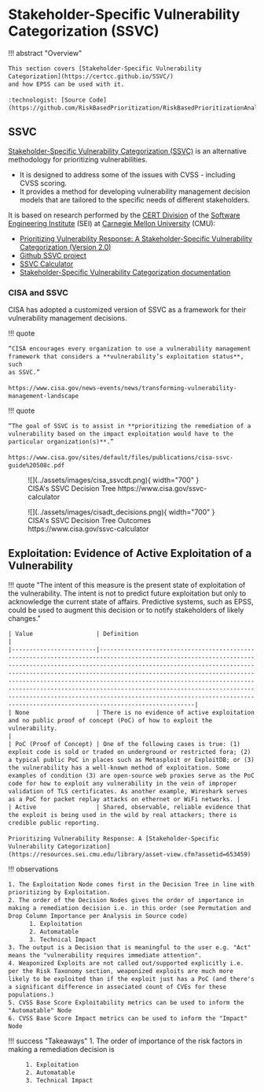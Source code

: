 # Stakeholder-Specific Vulnerability Categorization (SSVC)

<!-- 
note: the SSVC documentation site certcc.github.io/SSVC is slated to go online in mid-March 2024.
Until then, it just redirects to an SSVC calculator https://certcc.github.io/SSVC/ssvc-calc/
-->

!!! abstract "Overview"

    This section covers [Stakeholder-Specific Vulnerability Categorization](https://certcc.github.io/SSVC/)
    and how EPSS can be used with it.

    :technologist: [Source Code](https://github.com/RiskBasedPrioritization/RiskBasedPrioritizationAnalysis/blob/main/cisa_ssvc_dt/DT_from_scratch.ipynb) 
  

## SSVC

[Stakeholder-Specific Vulnerability Categorization (SSVC)](https://certcc.github.io/SSVC/) is an alternative methodology for prioritizing vulnerabilities. 

- It is designed to address some of the issues with CVSS - including CVSS scoring. 
- It provides a method for developing vulnerability management decision models that are tailored to the specific needs of different stakeholders. 

It is based on research performed by the [CERT Division](https://www.sei.cmu.edu/about/divisions/cert/)
of the [Software Engineering Institute](https://www.sei.cmu.edu) (SEI) at [Carnegie Mellon University](https://www.cmu.edu) (CMU):

- [Prioritizing Vulnerability Response: A Stakeholder-Specific Vulnerability Categorization (Version 2.0)](https://resources.sei.cmu.edu/library/asset-view.cfm?assetid=653459)
- [Github SSVC project](https://github.com/CERTCC/SSVC)
- [SSVC Calculator](https://certcc.github.io/SSVC/ssvc-calc/)
- [Stakeholder-Specific Vulnerability Categorization documentation](https://certcc.github.io/SSVC/)

### CISA and SSVC

CISA has adopted a customized version of SSVC as a framework for their vulnerability management decisions.

!!! quote

    “CISA encourages every organization to use a vulnerability management
    framework that considers a **vulnerability’s exploitation status**, such
    as SSVC.”

    https://www.cisa.gov/news-events/news/transforming-vulnerability-management-landscape
  
!!! quote

    “The goal of SSVC is to assist in **prioritizing the remediation of a
    vulnerability based on the impact exploitation would have to the
    particular organization(s)**.”

    https://www.cisa.gov/sites/default/files/publications/cisa-ssvc-guide%20508c.pdf


  
<figure markdown>
![](../assets/images/cisa_ssvcdt.png){ width="700" }
<figcaption>CISA's SSVC Decision Tree https://www.cisa.gov/ssvc-calculator</figcaption> 
</figure>
  
<figure markdown>
![](../assets/images/cisadt_decisions.png){ width="700" }
<figcaption>CISA's SSVC Decision Tree Outcomes https://www.cisa.gov/ssvc-calculator</figcaption> 
</figure>


## Exploitation: Evidence of Active Exploitation of a Vulnerability

!!! quote
    "The intent of this measure is the present state of exploitation of the
    vulnerability. The intent is not to predict future exploitation but only
    to acknowledge the current state of affairs. Predictive systems, such as
    EPSS, could be used to augment this decision or to notify stakeholders
    of likely changes."


    | Value                  | Definition                                                                                                                                                                                                                                                                                                                                                                                                                                                                                                                          |
    |------------------------|-------------------------------------------------------------------------------------------------------------------------------------------------------------------------------------------------------------------------------------------------------------------------------------------------------------------------------------------------------------------------------------------------------------------------------------------------------------------------------------------------------------------------------------|
    | None                   | There is no evidence of active exploitation and no public proof of concept (PoC) of how to exploit the vulnerability.                                                                                                                                                                                                                                                                                                                                                                                                               |
    | PoC (Proof of Concept) | One of the following cases is true: (1) exploit code is sold or traded on underground or restricted fora; (2) a typical public PoC in places such as Metasploit or ExploitDB; or (3) the vulnerability has a well-known method of exploitation. Some examples of condition (3) are open-source web proxies serve as the PoC code for how to exploit any vulnerability in the vein of improper validation of TLS certificates. As another example, Wireshark serves as a PoC for packet replay attacks on ethernet or WiFi networks. |
    | Active                 | Shared, observable, reliable evidence that the exploit is being used in the wild by real attackers; there is credible public reporting.                                             

    Prioritizing Vulnerability Response: A [Stakeholder-Specific Vulnerability Categorization](https://resources.sei.cmu.edu/library/asset-view.cfm?assetid=653459)
                                                                                                                                                                                                                                        

!!! observations
    
    1. The Exploitation Node comes first in the Decision Tree in line with prioritizing by Exploitation.
    2. The order of the Decision Nodes gives the order of importance in making a remediation decision i.e. in this order (see Permutation and Drop Column Importance per Analysis in Source code)
          1. Exploitation
          2. Automatable
          3. Technical Impact
    3. The output is a Decision that is meaningful to the user e.g. "Act" means the "vulnerability requires immediate attention".
    4. Weaponized Exploits are not called out/supported explicitly i.e. per the Risk Taxonomy section, weaponized exploits are much more likely to be exploited than if the exploit just has a PoC (and there's a significant difference in associated count of CVEs for these populations.)
    5. CVSS Base Score Exploitability metrics can be used to inform the "Automatable" Node
    6. CVSS Base Score Impact metrics can be used to inform the "Impact" Node

!!! success "Takeaways"
    1. The order of importance of the risk factors in making a remediation decision is

         1. Exploitation
         2. Automatable
         3. Technical Impact


